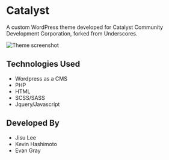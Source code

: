 # Catalyst

A custom WordPress theme developed for Catalyst Community Development Corporation, forked from Underscores.

![Theme screenshot](/relative/path/to/img.jpg?raw=true "Optional Title")

## Technologies Used

* Wordpress as a CMS
* PHP
* HTML
* SCSS/SASS
* Jquery/Javascript

## Developed By

* Jisu Lee
* Kevin Hashimoto
* Evan Gray

